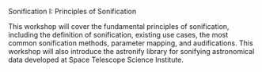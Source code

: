 Sonification I: Principles of Sonification

This workshop will cover the fundamental principles of sonification, including the definition of sonification, existing use cases, the most common sonification methods, parameter mapping, and audifications. This workshop will also introduce the astronify library for sonifying astronomical data developed at Space Telescope Science Institute.
